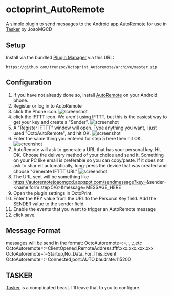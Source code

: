 # octoprint_AutoRemote

A simple plugin to send messages to the Android app [AutoRemote](https://play.google.com/store/apps/details?id=com.joaomgcd.autoremote) for use in [Tasker](https://play.google.com/store/apps/details?id=net.dinglisch.android.taskerm) by JoaoMGCD

## Setup

Install via the bundled [Plugin Manager](https://github.com/foosel/OctoPrint/wiki/Plugin:-Plugin-Manager)
via this URL:

    https://github.com/trunzoc/Octoprint_Autoremote/archive/master.zip

## Configuration
1) If you have not already done so, install [AutoRemote](https://play.google.com/store/apps/details?id=com.joaomgcd.autoremote) on your Android phone.
2) Register or log in to AutoRemote
3) click the Phone icon. 
    ![screenshot](/assets/img/plugins/OctoAutoremote/autoremotephoneicon.png)
4) click the IFTTT icon. We aren't using IFTTT, but this is the easiest way to get your key and create a "Sender". 
    ![screenshot](/assets/img/plugins/OctoAutoremote/autoremoteifttticon.png)
5) A "Register IFTTT" window will open.  Type anything you want, I just used "OctoAutoRemote", and hit OK.
    ![screenshot](/assets/img/plugins/OctoAutoremote/autoremoteifttticon.png)
6) Enter the same thing you entered for step 5 here then hit OK.
    ![screenshot](/assets/img/plugins/OctoAutoremote/devicename.png)
7) AutoRemote will ask to generate a URL that has your personal key. Hit OK. Choose the delivery method of your choice and send it. Something on your PC like email is preferable so you can copy/paste. If it does not ask to shar eit automatically, long-press the device that was created and choose "Generate IFTTT URL"
    ![screenshot](/assets/img/plugins/OctoAutoremote/generateurl.png)
8) The URL sent will be something like https://autoremotejoaomgcd.appspot.com/sendmessage?key=<a rediculously long key that identifies you>&sender=<name form step 5/6>&message=MESSAGE_HERE    
9) Open the plugin settings in OctoPrint. 
10) Enter the KEY value from the URL to the Personal Key field.  Add the SENDER value to the sender field.
11) Enable the events that you want to trigger an AutoRemote message
12) click save.

## Message Format

messages will be send in the format:
OctoAutoremote=:=<triggerevent>,<data1name>:<data1value>,<data2name>:<data2value>,<data3name>:<data3value>,etc
OctoAutoremote=:=ClientOpened,RemoteAddress:ffff:xxx.xxx.xxx.xxx
OctoAutoremote=:=Startup,No_Data_For_This_Event
OctoAutoremote=:=Connected,port:AUTO,baudrate:115200

## TASKER

 [Tasker](https://play.google.com/store/apps/details?id=net.dinglisch.android.taskerm) is a complicated beast.  I'll leave that to you to configure.

